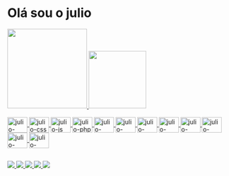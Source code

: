 <h1>Olá sou o julio</h1> 

<div>
<a href="https://github.com/repositoriodojulio">
    <img height="180em" src="https://github-readme-stats.vercel.app/api?username=repositoriodojulio&show_icons=true&theme=tokyonight&include_all_commits=true&count_private=true" />
  <img height="130em" src="https://github-readme-stats.vercel.app/api/top-langs/?username=repositoriodojulio&layout=compact&langs_count=7&theme=dracula" />
</div>
  
<div style="display:inline_block"><br>
<img align="center" alt="julio-html" height="35" width="45" src="https://cdn.jsdelivr.net/gh/devicons/devicon/icons/html5/html5-original.svg" />
<img align="center" alt="julio-css" height="35" width="45" src="https://cdn.jsdelivr.net/gh/devicons/devicon/icons/css3/css3-original.svg" />
<img align="center" alt="julio-js" height="35" width="45" src="https://cdn.jsdelivr.net/gh/devicons/devicon/icons/javascript/javascript-original.svg" />        
<img align="center" alt="julio-php" height="35" width="45" src="https://cdn.jsdelivr.net/gh/devicons/devicon/icons/php/php-original.svg" />
<img align="center" alt="julio-python" height="35" width="45" src="https://cdn.jsdelivr.net/gh/devicons/devicon/icons/python/python-original-wordmark.svg" />
<img align="center" alt="julio-mysql" height="35" width="45" src="https://cdn.jsdelivr.net/gh/devicons/devicon/icons/mysql/mysql-original-wordmark.svg" />
<img align="center" alt="julio-laravel" height="35" width="45" src="https://cdn.jsdelivr.net/gh/devicons/devicon/icons/laravel/laravel-plain-wordmark.svg" />
<img align="center" alt="julio-bootstrap" height="35" width="45" src="https://cdn.jsdelivr.net/gh/devicons/devicon/icons/bootstrap/bootstrap-original.svg" />
<img align="center" alt="julio-vuejs" height="35" width="45" src="https://cdn.jsdelivr.net/gh/devicons/devicon/icons/vuejs/vuejs-original.svg" />
<img align="center" alt="julio-angular" height="35" width="45" src="https://cdn.jsdelivr.net/gh/devicons/devicon/icons/angularjs/angularjs-original.svg" />
<img align="center" alt="julio-canva" height="35" width="45" src="https://cdn.jsdelivr.net/gh/devicons/devicon/icons/canva/canva-original.svg" />
<img align="center" alt="julio-vscode" height="35" width="45" src="https://cdn.jsdelivr.net/gh/devicons/devicon/icons/vscode/vscode-original.svg" />       
</div>

##

<div>
<a href="https://www.linkedin.com/in/julioalvestv/" target="_black">
    <img src="https://img.shields.io/badge/LinkedIn-0077B5?style=for-the-badge&logo=linkedin&logoColor=white" />
</a>
<a href="https://www.facebook.com/ojulioalvestv/" target="_black">
    <img src="https://img.shields.io/badge/Facebook-1877F2?style=for-the-badge&logo=facebook&logoColor=white" />
</a>
<a href="https://twitter.com/julioalvestvs" target="_black">
    <img src="https://img.shields.io/badge/Twitter-1DA1F2?style=for-the-badge&logo=twitter&logoColor=white" />
</a>
<a href="https://www.youtube.com/channel/UCbeiGqWv9Uk2CxfXGJrDNyA" target="_black">
    <img src="https://img.shields.io/badge/YouTube-FF0000?style=for-the-badge&logo=youtube&logoColor=white" />
</a>
<a href="https://www.instagram.com/julioalves_tv/" target="_black">
    <img src="https://img.shields.io/badge/Instagram-E4405F?style=for-the-badge&logo=instagram&logoColor=white" />
</a>
</div>

##

